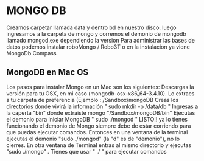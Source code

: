 # MONGO DB
Creamos carpetar llamada data y dentro bd en nuestro disco.
luego ingresamos a la carpeta de mongo y corremos el demonio de mongodb llamado mongod.exe dependiendo la version
Para administrar las bases de datos podemos instalar roboMongo / Robo3T o en la instalacion ya viene MongoDb Compass

## MongoDB en Mac OS
Los pasos para instalar Mongo en un Mac son los siguientes:
Descargas la versión para tu OSX, en mi caso (mongodb-osx-x86_64-3.4.10). Lo extraes a tu carpeta de preferencia (Ejemplo : /Sandbox/mongoDB
Creas los directorios donde vivirá la información  " sudo mkdir -p /data/db "
Ingresas a la caperta "bin" donde extraiste mongo   "/Sandbox/mongoDB/bin"
Ejecutas el demonio para iniciar MongoDB    " sudo ./mongod "
LISTO!! ya lo tienes funcionando
el demonio de Mongo siempre debe de estar corriendo para que puedas ejecutar comandos.
Entonces en una ventana de la terminal ejecutas el demonio "sudo ./mongod"  (la "d" es de "demonio"), no lo cierres.
En otra ventana de Terminal entras al mismo directorio y ejecutas "sudo ./mongo" . Tienes que usar "   ./ " para ejecutar comandos

